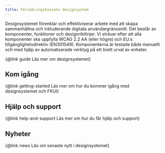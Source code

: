 ```yaml
---
title: Försäkringskassans designsystem
---
```


Designsystemet förenklar och effektiviserar arbete med att skapa sammanhållna och inkluderande digitala användargränssnitt.
Det består av komponenter, funktioner och designriktlinjer.
Vi strävar efter att alla komponenter ska uppfylla WCAG 2.2 AA (eller högre)
och EU:s tillgänglighetsdirektiv (EN301549).
Komponenterna är testade både manuellt och med hjälp av automatiserade verktyg på ett brett urval av enheter.

{@link guide Läs mer om designsystemet}

## Kom igång

{@link getting-started Läs mer om hur du kommer igång med designsystemet och FKUI}

## Hjälp och support

{@link help-and-support Läs mer om hur du får hjälp och support}

## Nyheter

{@link news Läs om senaste nytt i designsystemet}
